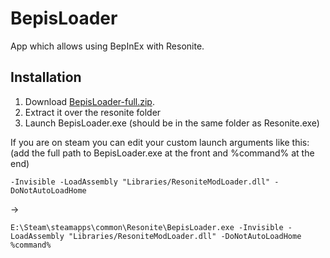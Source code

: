 # BepisLoader

App which allows using BepInEx with Resonite.

## Installation

1. Download [BepisLoader-full.zip](https://github.com/art0007i/BepisLoader/releases/latest/download/BepisLoader-full.zip).
2. Extract it over the resonite folder
3. Launch BepisLoader.exe (should be in the same folder as Resonite.exe)

If you are on steam you can edit your custom launch arguments like this:
(add the full path to BepisLoader.exe at the front and %command% at the end)
```
-Invisible -LoadAssembly "Libraries/ResoniteModLoader.dll" -DoNotAutoLoadHome
```
->
```
E:\Steam\steamapps\common\Resonite\BepisLoader.exe -Invisible -LoadAssembly "Libraries/ResoniteModLoader.dll" -DoNotAutoLoadHome %command%
```
